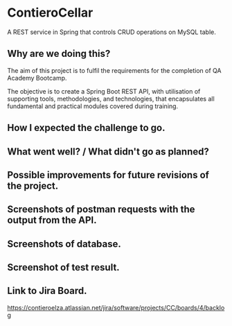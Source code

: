 # ContieroCellar
A REST service in Spring that controls CRUD operations on MySQL table.

## Why are we doing this?

The aim of this project is to fulfil the requirements for the completion of QA Academy Bootcamp. 

The objective is to create a Spring Boot REST API, with utilisation of supporting tools, methodologies, and technologies, that encapsulates all fundamental and practical modules covered during training.


## How I expected the challenge to go.



## What went well? / What didn't go as planned?


## Possible improvements for future revisions of the project.


## Screenshots of postman requests with the output from the API.


## Screenshots of database.


## Screenshot of test result.


## Link to Jira Board. 


https://contieroelza.atlassian.net/jira/software/projects/CC/boards/4/backlog

